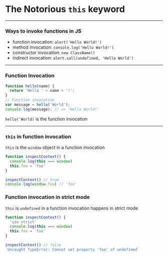 # The Notorious `this` keyword

---

### Ways to invoke functions in JS

* function invocation: `alert('Hello World!')`
* method invocation: `console.log('Hello World!')`
* constructor invocation: `new ClassName()`
* indirect invocation: `alert.call(undefined, 'Hello World')`

---

### Function Invocation

```js
function hello(name) {  
  return 'Hello ' + name + '!';
}
// Function invocation
var message = hello('World');  
console.log(message); // => 'Hello World!'  
```

`hello('World)` is the function invocation

---

### `this` in function invocation

`this` is the `window` object in a function invocation

```js
function inspectContext() {
  console.log(this === window)
  this.foo = 'foo'
}

inspectContext() // true
console.log(window.foo) // 'foo'
```

### Function invocation in strict mode

`this` is `undefined` in a function invocation happens in strict mode

```js
function inspectContext() {
  'use strict'
  console.log(this === window)
  this.foo = 'foo'
}

inspectContext() // false
`Uncaught TypeError: Cannot set property 'foo' of undefined`
```

